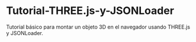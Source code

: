 # Tutorial-THREE.js-y-JSONLoader
Tutorial básico para montar un objeto 3D en el navegador usando THREE.js y JSONLoader.
